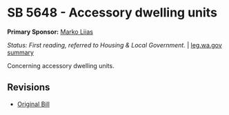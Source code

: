 # SB 5648 - Accessory dwelling units
**Primary Sponsor:** [Marko Liias](/person/leg/marko.liias.md)

*Status: First reading, referred to Housing & Local Government.* | [leg.wa.gov summary](https://app.leg.wa.gov/billsummary?BillNumber=5648&Year=2021)

Concerning accessory dwelling units.

## Revisions
* [Original Bill](1/)